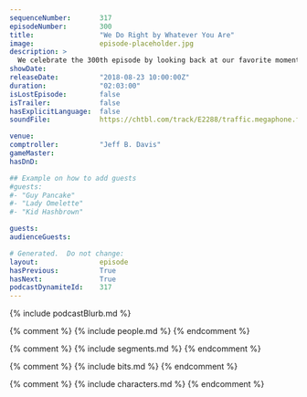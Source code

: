 ```yaml
---
sequenceNumber:       317
episodeNumber:        300
title:                "We Do Right by Whatever You Are"
image:                episode-placeholder.jpg
description: >
  We celebrate the 300th episode by looking back at our favorite moments. Kumail Nanjiani, Emily Gordon, Rob Schrab, Steve Agee and Brandon Johnson help us jump the shark with our first clip show. Featuring Dan Harmon, Jeff Bryan Davis, Spencer Crittenden, Emily V. Gordon, Kumail Nanjiani, Rob Schrab, Brandon Johnson and Steve Agee. Clips include Open Mike Eagle, Mitch Hurwitz, Curtis Armstrong, DeMorge Brown, Erin McGathy, Bobcat Goldthwait, John Mayer and Jonah Ray.
showDate:             
releaseDate:          "2018-08-23 10:00:00Z"
duration:             "02:03:00"
isLostEpisode:        false
isTrailer:            false
hasExplicitLanguage:  false
soundFile:            https://chtbl.com/track/E2288/traffic.megaphone.fm/STA9527834676.mp3?updated=1596833283

venue:                
comptroller:          "Jeff B. Davis"
gameMaster:           
hasDnD:               

## Example on how to add guests
#guests:
#- "Guy Pancake"
#- "Lady Omelette"
#- "Kid Hashbrown"

guests:
audienceGuests:

# Generated.  Do not change:
layout:               episode
hasPrevious:          True
hasNext:              True
podcastDynamiteId:    317
---
```


{% include podcastBlurb.md %}

{% comment %}
{% include people.md %}
{% endcomment %}

{% comment %}
{% include segments.md %}
{% endcomment %}

{% comment %}
{% include bits.md %}
{% endcomment %}

{% comment %}
{% include characters.md %}
{% endcomment %}
